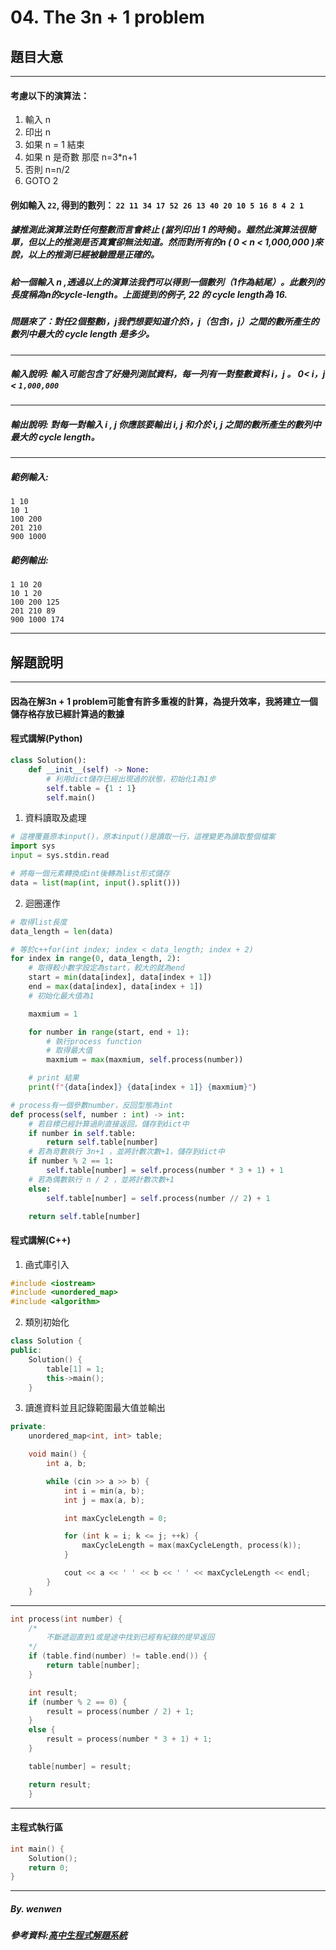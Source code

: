 # 04. The 3n + 1 problem

## 題目大意
---

#### 考慮以下的演算法：
1. 輸入 n
2. 印出 n
3. 如果 n = 1 結束
4. 如果 n 是奇數 那麼 n=3*n+1
5. 否則 n=n/2
6. GOTO 2

#### 例如輸入 `22`, 得到的數列： `22 11 34 17 52 26 13 40 20 10 5 16 8 4 2 1` 

##### 據推測此演算法對任何整數而言會終止 (當列印出 1 的時候)。雖然此演算法很簡單，但以上的推測是否真實卻無法知道。然而對所有的n ( 0 < n < 1,000,000 )來說，以上的推測已經被驗證是正確的。 

##### 給一個輸入 n ,透過以上的演算法我們可以得到一個數列（1作為結尾）。此數列的長度稱為n的cycle-length。上面提到的例子, 22 的 cycle length為 16. 

##### 問題來了：對任2個整數i，j我們想要知道介於i，j（包含i，j）之間的數所產生的數列中最大的 cycle length 是多少。
---

##### 輸入說明: 輸入可能包含了好幾列測試資料，每一列有一對整數資料 i，j 。 0< i，j < `1,000,000`

----

##### 輸出說明: 對每一對輸入 i , j 你應該要輸出 i, j 和介於 i, j 之間的數所產生的數列中最大的 cycle length。

---

##### 範例輸入:
```
1 10
10 1
100 200
201 210
900 1000
```

##### 範例輸出:
```
1 10 20
10 1 20
100 200 125
201 210 89
900 1000 174
```

---

## 解題說明
---
#### 因為在解3n + 1 problem可能會有許多重複的計算，為提升效率，我將建立一個儲存格存放已經計算過的數據

#### 程式講解(Python)

```python
class Solution():
    def __init__(self) -> None:
        # 利用dict儲存已經出現過的狀態，初始化1為1步
        self.table = {1 : 1}
        self.main()
```
1. 資料讀取及處理
```python
# 這裡覆蓋原本input()，原本input()是讀取一行，這裡變更為讀取整個檔案
import sys
input = sys.stdin.read

# 將每一個元素轉換成int後轉為list形式儲存
data = list(map(int, input().split()))
```
2. 迴圈運作
```python
# 取得list長度
data_length = len(data)

# 等於c++for(int index; index < data_length; index + 2)
for index in range(0, data_length, 2):
    # 取得較小數字設定為start，較大的就為end
    start = min(data[index], data[index + 1])
    end = max(data[index], data[index + 1])
    # 初始化最大值為1

    maxmium = 1

    for number in range(start, end + 1):
        # 執行process function
        # 取得最大值
        maxmium = max(maxmium, self.process(number))

    # print 結果
    print(f"{data[index]} {data[index + 1]} {maxmium}")
```
```python
# process有一個參數number，反回型態為int
def process(self, number : int) -> int:
    # 若目標已經計算過則直接返回，儲存到dict中
    if number in self.table:
        return self.table[number]
    # 若為竒數執行 3n+1 ，並將計數次數+1，儲存到dict中
    if number % 2 == 1:
        self.table[number] = self.process(number * 3 + 1) + 1
    # 若為偶數執行 n / 2 ，並將計數次數+1
    else:
        self.table[number] = self.process(number // 2) + 1

    return self.table[number]
```
#### 程式講解(C++)
1. 凾式庫引入
```c++
#include <iostream>
#include <unordered_map>
#include <algorithm>
```

2. 類別初始化
```c++
class Solution {
public:
    Solution() {
        table[1] = 1;
        this->main();
    }
```
3. 讀進資料並且記錄範圍最大值並輸出
```c++
private:
    unordered_map<int, int> table;

    void main() {
        int a, b;

        while (cin >> a >> b) {
            int i = min(a, b);
            int j = max(a, b);

            int maxCycleLength = 0;

            for (int k = i; k <= j; ++k) {
                maxCycleLength = max(maxCycleLength, process(k));
            }

            cout << a << ' ' << b << ' ' << maxCycleLength << endl;
        }
    }
```
---
```c++
int process(int number) {
    /*
        不斷遞迴直到1或是途中找到已經有紀錄的提早返回
    */
    if (table.find(number) != table.end()) {
        return table[number];
    }

    int result;
    if (number % 2 == 0) {
        result = process(number / 2) + 1;
    }
    else {
        result = process(number * 3 + 1) + 1;
    }

    table[number] = result;

    return result;
    }
```
---
#### 主程式執行區
```c++
int main() {
    Solution();
    return 0;
}
```
---

##### By. wenwen
##### 參考資料:[高中生程式解題系統](https://zerojudge.tw/)